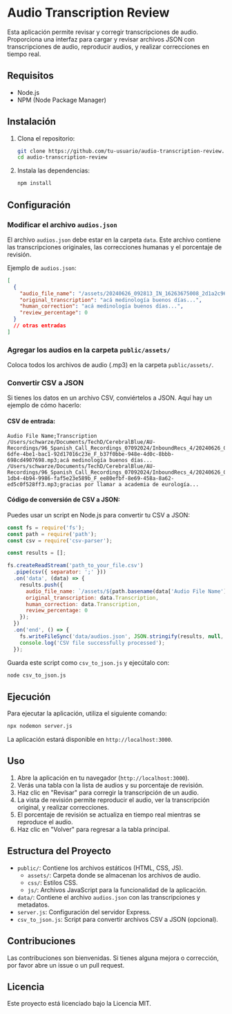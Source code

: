 
# Audio Transcription Review

Esta aplicación permite revisar y corregir transcripciones de audio. Proporciona una interfaz para cargar y revisar archivos JSON con transcripciones de audio, reproducir audios, y realizar correcciones en tiempo real.

## Requisitos

- Node.js
- NPM (Node Package Manager)

## Instalación

1. Clona el repositorio:

   ```bash
   git clone https://github.com/tu-usuario/audio-transcription-review.git
   cd audio-transcription-review
   ```

2. Instala las dependencias:

   ```bash
   npm install
   ```

## Configuración

### Modificar el archivo `audios.json`

El archivo `audios.json` debe estar en la carpeta `data`. Este archivo contiene las transcripciones originales, las correcciones humanas y el porcentaje de revisión.

Ejemplo de `audios.json`:

```json
[
  {
    "audio_file_name": "/assets/20240626_092813_IN_16263675008_2d1a2c96-6dfe-4be1-bac1-92d17016c23e_F_b37f0bbe-948e-4d0c-8bbb-698cd4907698.mp3",
    "original_transcription": "acá medinología buenos días...",
    "human_correction": "acá medinología buenos días...",
    "review_percentage": 0
  }
  // otras entradas
]
```

### Agregar los audios en la carpeta `public/assets/`

Coloca todos los archivos de audio (.mp3) en la carpeta `public/assets/`.

### Convertir CSV a JSON

Si tienes los datos en un archivo CSV, conviértelos a JSON. Aquí hay un ejemplo de cómo hacerlo:

#### CSV de entrada:

```csv
Audio File Name;Transcription
/Users/schwarze/Documents/TechD/CerebralBlue/AU-Recordings/96_Spanish_Call_Recordings_07092024/InboundRecs_4/20240626_092813_IN_16263675008_2d1a2c96-6dfe-4be1-bac1-92d17016c23e_F_b37f0bbe-948e-4d0c-8bbb-698cd4907698.mp3;acá medinología buenos días...
/Users/schwarze/Documents/TechD/CerebralBlue/AU-Recordings/96_Spanish_Call_Recordings_07092024/InboundRecs_4/20240626_093802_IN_14802176611_733fbb15-1db4-4b94-9986-faf5e23e589b_F_ee80efbf-8e69-458a-8a62-ed5c0f528ff3.mp3;gracias por llamar a academia de eurología...
```

#### Código de conversión de CSV a JSON:

Puedes usar un script en Node.js para convertir tu CSV a JSON:

```javascript
const fs = require('fs');
const path = require('path');
const csv = require('csv-parser');

const results = [];

fs.createReadStream('path_to_your_file.csv')
  .pipe(csv({ separator: ';' }))
  .on('data', (data) => {
    results.push({
      audio_file_name: `/assets/${path.basename(data['Audio File Name'])}`,
      original_transcription: data.Transcription,
      human_correction: data.Transcription,
      review_percentage: 0
    });
  })
  .on('end', () => {
    fs.writeFileSync('data/audios.json', JSON.stringify(results, null, 2));
    console.log('CSV file successfully processed');
  });
```

Guarda este script como `csv_to_json.js` y ejecútalo con:

```bash
node csv_to_json.js
```

## Ejecución

Para ejecutar la aplicación, utiliza el siguiente comando:

```bash
npx nodemon server.js
```

La aplicación estará disponible en `http://localhost:3000`.

## Uso

1. Abre la aplicación en tu navegador (`http://localhost:3000`).
2. Verás una tabla con la lista de audios y su porcentaje de revisión.
3. Haz clic en "Revisar" para corregir la transcripción de un audio.
4. La vista de revisión permite reproducir el audio, ver la transcripción original, y realizar correcciones.
5. El porcentaje de revisión se actualiza en tiempo real mientras se reproduce el audio.
6. Haz clic en "Volver" para regresar a la tabla principal.

## Estructura del Proyecto

- `public/`: Contiene los archivos estáticos (HTML, CSS, JS).
  - `assets/`: Carpeta donde se almacenan los archivos de audio.
  - `css/`: Estilos CSS.
  - `js/`: Archivos JavaScript para la funcionalidad de la aplicación.
- `data/`: Contiene el archivo `audios.json` con las transcripciones y metadatos.
- `server.js`: Configuración del servidor Express.
- `csv_to_json.js`: Script para convertir archivos CSV a JSON (opcional).

## Contribuciones

Las contribuciones son bienvenidas. Si tienes alguna mejora o corrección, por favor abre un issue o un pull request.

## Licencia

Este proyecto está licenciado bajo la Licencia MIT.
